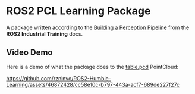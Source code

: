 # ROS2 PCL Learning Package
A package written according to the [Building a Perception Pipeline](https://industrial-training-master.readthedocs.io/en/humble/_source/session5/Building-a-Perception-Pipeline.html) from the **ROS2 Industrial Training** docs.

## Video Demo
Here is a demo of what the package does to the [table.pcd](https://github.com/rzninvo/ROS2-Humble-Learning/blob/main/pointclouds/) PointCloud:


https://github.com/rzninvo/ROS2-Humble-Learning/assets/46872428/cc58e10c-b797-443a-acf7-689de227f27c
